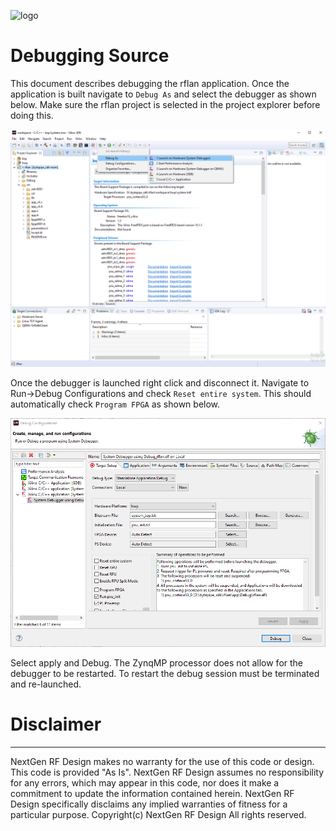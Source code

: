 
![logo](https://www.nextgenrf.com/assets/uploads/2020/06/logo.jpg)

# Debugging Source

This document describes debugging the rflan application.  Once the application is built navigate to `Debug As` and select the debugger as shown below.  Make sure the rflan project is selected in the project explorer before doing this.

![debug_01](debug_01.png)

Once the debugger is launched right click and disconnect it.  Navigate to Run->Debug Configurations and check `Reset entire system`.  This should automatically check `Program FPGA` as shown below.

![debug_02](debug_02.png)

Select apply and Debug.  The ZynqMP processor does not allow for the debugger to be restarted.  To restart the debug session must be terminated and re-launched.

# Disclaimer
----------------------
NextGen RF Design makes no warranty for the use of this code or design. This code is provided  "As Is". NextGen RF Design assumes no responsibility for
any errors, which may appear in this code, nor does it make a commitment to update the information contained herein. NextGen RF Design specifically
disclaims any implied warranties of fitness for a particular purpose.
Copyright(c) NextGen RF Design
All rights reserved.

